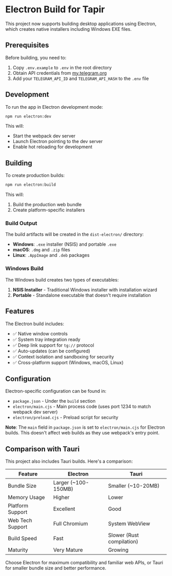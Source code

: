 # Electron Build for Tapir

This project now supports building desktop applications using Electron, which creates native installers including Windows EXE files.

## Prerequisites

Before building, you need to:

1. Copy `.env.example` to `.env` in the root directory
2. Obtain API credentials from [my.telegram.org](https://my.telegram.org)
3. Add your `TELEGRAM_API_ID` and `TELEGRAM_API_HASH` to the `.env` file

## Development

To run the app in Electron development mode:

```bash
npm run electron:dev
```

This will:
- Start the webpack dev server
- Launch Electron pointing to the dev server
- Enable hot reloading for development

## Building

To create production builds:

```bash
npm run electron:build
```

This will:
1. Build the production web bundle
2. Create platform-specific installers

### Build Output

The build artifacts will be created in the `dist-electron/` directory:

- **Windows**: `.exe` installer (NSIS) and portable `.exe`
- **macOS**: `.dmg` and `.zip` files
- **Linux**: `.AppImage` and `.deb` packages

### Windows Build

The Windows build creates two types of executables:
1. **NSIS Installer** - Traditional Windows installer with installation wizard
2. **Portable** - Standalone executable that doesn't require installation

## Features

The Electron build includes:

- ✅ Native window controls
- ✅ System tray integration ready
- ✅ Deep link support for `tg://` protocol
- ✅ Auto-updates (can be configured)
- ✅ Context isolation and sandboxing for security
- ✅ Cross-platform support (Windows, macOS, Linux)

## Configuration

Electron-specific configuration can be found in:
- `package.json` - Under the `build` section
- `electron/main.cjs` - Main process code (uses port 1234 to match webpack dev server)
- `electron/preload.cjs` - Preload script for security

**Note**: The `main` field in `package.json` is set to `electron/main.cjs` for Electron builds. This doesn't affect web builds as they use webpack's entry point.

## Comparison with Tauri

This project also includes Tauri builds. Here's a comparison:

| Feature | Electron | Tauri |
|---------|----------|-------|
| Bundle Size | Larger (~100-150MB) | Smaller (~10-20MB) |
| Memory Usage | Higher | Lower |
| Platform Support | Excellent | Good |
| Web Tech Support | Full Chromium | System WebView |
| Build Speed | Fast | Slower (Rust compilation) |
| Maturity | Very Mature | Growing |

Choose Electron for maximum compatibility and familiar web APIs, or Tauri for smaller bundle size and better performance.

